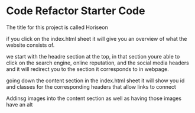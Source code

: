 # Code Refactor Starter Code
The title for this project is called Horiseon 

if you click on the index.html sheet it will give you an overview of what the website consists of.

we start with the headre section at the top, in that section youre able to click on the search engine, online reputation, and the social media headers  and it will redirect you to the section it corresponds to in webpage.

going down the content section in the index.html sheet it will show you id and classes for the corresponding headers that allow links to connect

Addinsg images into the content section as well as having those images have an alt 

